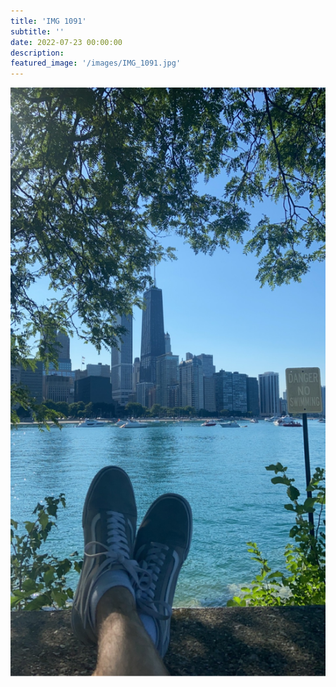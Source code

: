 ```yaml
---
title: 'IMG 1091'
subtitle: ''
date: 2022-07-23 00:00:00
description: 
featured_image: '/images/IMG_1091.jpg'
---
```


![](/images/IMG_1091.jpg)
